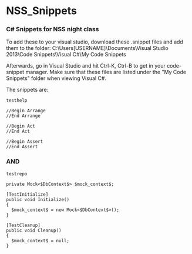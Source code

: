 # NSS_Snippets

### C&#35; Snippets for NSS night class

To add these to your visual studio, download these .snippet files and add them to the folder:
C:\Users\[USERNAME]\Documents\Visual Studio 2013\Code Snippets\Visual C#\My Code Snippets

Afterwards, go in Visual Studio and hit Ctrl-K, Ctrl-B to get in your code-snippet manager. Make sure that these files
are listed under the "My Code Snippets" folder when viewing Visual C&#35;.

The snippets are:

`testhelp`

```
//Begin Arrange
//End Arrange

//Begin Act
//End Act

//Begin Assert
//End Assert
```

### AND

`testrepo`

```
private Mock<$DbContext$> $mock_context$;

[TestInitialize]
public void Initialize()
{
  $mock_context$ = new Mock<$DbContext$>();
}

[TestCleanup]
public void Cleanup()
{
  $mock_context$ = null;
}
```
